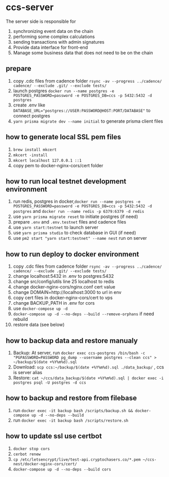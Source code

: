 # ccs-server

The server side is responsible for

1. synchronizing event data on the chain
2. performing some complex calculations
3. sending transactions with admin signatures
4. Provide data interface for front-end
5. Manage some business data that does not need to be on the chain

## prepare

1. copy .cdc files from cadence folder `rsync -av --progress ../cadence/ cadence/ --exclude .git/ --exclude tests/`
2. launch postgres `docker run --name postgres -e POSTGRES_PASSWORD=password -e POSTGRES_DB=ccs -p 5432:5432 -d postgres`
3. create .env like `DATABASE_URL="postgres://USER:PASSWORD@HOST:PORT/DATABASE"` to connect postgres
4. `yarn prisma migrate dev --name initial` to generate prisma client files

## how to generate local SSL pem files

1. `brew install mkcert`
2. `mkcert -install`
3. `mkcert localhost 127.0.0.1 ::1`
4. copy pem to docker-nginx-cors/cert folder

## how to run local testnet development environment

1. run redis, postgres in docker,`docker run --name postgres -e POSTGRES_PASSWORD=password -e POSTGRES_DB=ccs -p 5432:5432 -d postgres` and `docker run --name redis -p 6379:6379 -d redis`
2. use `yarn prisma migrate reset` to initiate postgres (if need)
3. prepare `.env` and `.env.testnet` files and cadence files
4. use `yarn start:testnet` to launch server
5. use `yarn prisma studio` to check database in GUI (if need)
6. use `pm2 start "yarn start:testnet" --name nest` run on server

## how to run deploy to docker environment

1. copy .cdc files from cadence folder `rsync -av --progress ../cadence/ cadence/ --exclude .git/ --exclude tests/`
2. change localhost:5432 in .env to postgres:5432
3. change src/config/utils line 25 localhost to redis
4. change docker-nginx-cors/nginx.conf cert value
5. change DOMAIN=http://localhost:3000 to url in env
6. copy cert files in docker-nginx-cors/cert to vps
7. change BACKUP_PATH in .env for cors
8. use `docker-compose up -d`
9. `docker-compose up -d --no-deps --build --remove-orphans` if need rebuild
10. restore data (see below)

## how to backup data and restore manualy

1. Backup: At server, run
   `docker exec ccs-postgres /bin/bash -c "PGPASSWORD=PASSWORD pg_dump --username postgres --clean ccs" > ~/backup/$(date +%Y%m%d).sql`
2. Download: `scp ccs:~/backup/$(date +%Y%m%d).sql ./data_backup/` , ccs is server alias
3. Restore: `cat ~/ccs/data_backup/$(date +%Y%m%d).sql | docker exec -i postgres psql -U postgres -d ccs`

## how to backup and restore from filebase

1. run `docker exec -it backup bash /scripts/backup.sh && docker-compose up -d --no-deps --build`
2. run `docker exec -it backup bash /scripts/restore.sh`

## how to update ssl use certbot

1. `docker stop cors`
2. `cerbot renew`
3. `cp /etc/letsencrypt/live/test-api.cryptochasers.co/*.pem ~/ccs-nest/docker-nginx-cors/cert/`
4. `docker-compose up -d --no-deps --build cors`
